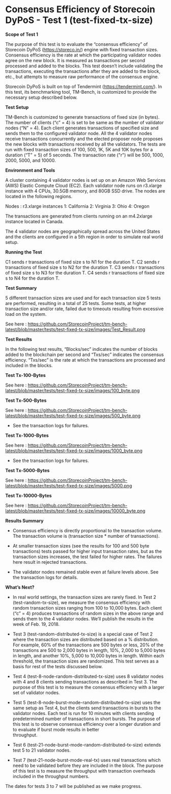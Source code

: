 # Consensus Efficiency of Storecoin DyPoS - Test 1 (test-fixed-tx-size)

**Scope of Test 1** 

The purpose of this test is to evaluate the “consensus efficiency” of Storecoin DyPoS (https://storeco.in/) engine with fixed transaction sizes. Consensus efficiency is the rate at which the participating validator nodes agree on the new block. It is measured as transactions per second processed and added to the blocks. This test doesn’t include validating the transactions, executing the transactions after they are added to the block, etc., but attempts to measure raw performance of the consensus engine.
 
Storecoin DyPoS is built on top of Tendermint (https://tendermint.com/). In this test, its benchmarking tool, TM-Bench, is customized to provide the necessary setup described below.

**Test Setup** 
 
TM-Bench  is customized to generate transactions of fixed size (in bytes). The number of clients (“c” = 4) is set to be same as the number of validator nodes (“N” = 4). Each client generates transactions of specified size and sends them to the configured validator node. All the 4 validator nodes receive transactions concurrently and the elected proposer node proposes the new blocks with transactions received by all the validators.  The tests are run with fixed transaction sizes of 100, 500, 1K, 5K and 10K bytes for a duration (“T” = 5) of 5 seconds. The transaction rate ("r") will be 500, 1000, 2000, 5000, and 10000.

**Environment and Tools**
 
A cluster containing 4 validator nodes is set up on an Amazon Web Services (AWS) Elastic Compute Cloud (EC2). Each validator node runs on r3.xlarge instance with 4 CPUs, 30.5GB memory, and 80GB SSD drive. The nodes are located in the following regions.
 
Nodes :  r3.xlarge instances
1: California 
2: Virginia
3: Ohio 
4: Oregon 

The transactions are generated from clients running on an m4.2xlarge instance located in Canada.
 
The 4 validator nodes are geographically spread across the United States and the clients are configured in a 5th region in order to simulate real world setup.


**Running the Test**

C1 sends r transactions of fixed size s to N1 for the duration T. 
C2 sends r transactions of fixed size s to N2 for the duration T. 
C3 sends r transactions of fixed size s to N3 for the duration T. 
C4 sends r transactions of fixed size s to N4 for the duration T.


**Test Summary**

5 different transaction sizes are used and for each transaction size 5 tests are performed, resulting in a total of 25 tests. Some tests, at higher transaction size and/or rate, failed due to timeouts resulting from excessive load on the system.


See here : https://github.com/StorecoinProject/tm-bench-latest/blob/master/tests/test-fixed-tx-size/images/Test_Result.png




**Test Results** 

In the following test results, “Blocks/sec” indicates the number of blocks added to the blockchain per second and “Txs/sec” indicates the consensus efficiency. “Txs/sec” is the rate at which the transactions are processed and included in the blocks. 

**Test Tx-100-Bytes**

See here : https://github.com/StorecoinProject/tm-bench-latest/blob/master/tests/test-fixed-tx-size/images/100_byte.png


**Test Tx-500-Bytes**

See here : https://github.com/StorecoinProject/tm-bench-latest/blob/master/tests/test-fixed-tx-size/images/500_byte.png

* See the transaction logs for failures.

**Test Tx-1000-Bytes**

See here : https://github.com/StorecoinProject/tm-bench-latest/blob/master/tests/test-fixed-tx-size/images/1000_byte.png

* See the transaction logs for failures.

**Test Tx-5000-Bytes**

See here : https://github.com/StorecoinProject/tm-bench-latest/blob/master/tests/test-fixed-tx-size/images/5000.png

**Test Tx-10000-Bytes**

See here : https://github.com/StorecoinProject/tm-bench-latest/blob/master/tests/test-fixed-tx-size/images/10000_byte.png

**Results Summary**

- Consensus efficiency is directly proportional to the transaction volume. The transaction volume is (transaction size * number of         transactions). 

- At smaller transaction sizes (see the results for 100 and 500 byte transactions) tests passed for higher input transaction rates, but   as the transaction sizes increases, the test failed for higher rates. The failures here result in rejected transactions.

- The validator nodes remained stable even at failure levels above. See the transaction logs for details.

**What’s Next?**

- In real world settings, the transaction sizes are rarely fixed. In Test 2 (test-random-tx-size), we measure the consensus efficiency     with random transaction sizes ranging from 100 to 10,000 bytes. Each client (“c” = 4) produces transactions of random sizes in the       above range and sends them to the 4 validator nodes. We’ll publish the results in the week of Feb. 19, 2018.

- Test 3 (test-random-distributed-tx-size) is a special case of Test 2 where the transaction sizes are distributed based on a %           distribution. For example, 60% of the transactions are 500 bytes or less, 20% of the transactions are 500 to 2,000 bytes in length,     10%, 2,000 to 5,000 bytes in length, and another 10%, 5,000 to 10,000 bytes in length. Within each threshold, the transaction sizes     are randomized. This test serves as a basis for rest of the tests discussed below.

- Test 4 (test-8-node-random-distributed-tx-size) uses 8 validator nodes with 4 and 8 clients sending transactions as described in Test   3. The purpose of this test is to measure the consensus efficiency with a larger set of validator nodes.

- Test 5 (test-8-node-burst-mode-random-distributed-tx-size) uses the same setup as Test 4, but the clients send transactions in bursts   to the validator nodes. Each test is run for 10 minutes with clients sending predetermined number of transactions in short bursts. The   purpose of this test is to observe consensus efficiency over a longer duration and to evaluate if burst mode results in better      
  throughput.
  
- Test 6 (test-21-node-burst-mode-random-distributed-tx-size) extends test 5 to 21 validator nodes.

- Test 7 (test-21-node-burst-mode-real-tx) uses real transactions which need to be validated before they are included in the block. The   purpose of this test is to measure the throughput with transaction overheads included in the throughput numbers.

The dates for tests 3 to 7 will be published as we make progress.




